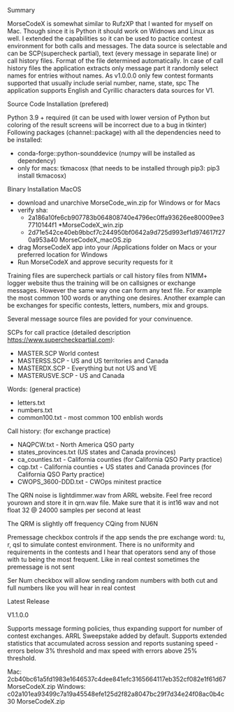 Summary

MorseCodeX is somewhat similar to RufzXP that I wanted for myself on Mac. Though since it is Python it should work on Widnows and Linux as well. I extended the capabilities so it can be used to pactice contest environment for both calls and messages. The data source is selectable and can be SCP(supercheck partial), text (every message in separate line) or call history files. Format of the file determined automatically. In case of call history files the application extracts only message part it randomly select names for entries without names. As v1.0.0.0 only few contest formants supported that usually include serial number, name, state, spc
The application supports English and Cyrillic characters data sources for V1.

Source Code Installation (prefered)

Python 3.9 + required (it can be used with lower version of Python but coloring of the result screens will be incorrect due to a bug in tkinter)
Following packages (channel::package) with all the dependencies need to be installed:
* conda-forge::python-sounddevice (numpy will be installed as dependency)
* only for macs: tkmacosx (that needs to be installed through pip3: pip3 install tkmacosx)

Binary Installation MacOS

* download and unarchive MorseCode_win.zip for Windows or for Macs
* verify sha:
  * 2a186a10fe6cb907783b064808740e4796ec0ffa93626ee80009ee37710144f1 *MorseCodeX_win.zip
  * 2d71e542ce40eb9bbcf7c244950bf0642a9d725d993ef1d974617f270a953a40  MorseCodeX_macOS.zip
* drag MorseCodeX app into your /Applications folder on Macs or your preferred location for Windows
* Run MorseCodeX and approve security requests for it

Training files are supercheck partials or call history files from N1MM+ logger website thus the training will be on callsignes or exchange messages. However the same way one can form any text file. For example the most common 100 words or anything one desires. Another example can be exchanges for specific contests, letters, numbers, mix and groups. 

Several message source files are povided for your convinuence.

SCPs for call practice (detailed description https://www.supercheckpartial.com):
* MASTER.SCP World contest
* MASTERSS.SCP - US and US territories and Canada
* MASTERDX.SCP - Everything but not US and VE
* MASTERUSVE.SCP - US and Canada

Words: (general practice)
* letters.txt
* numbers.txt
* common100.txt - most common 100 enblish words

Call history: (for exchange practice)
* NAQPCW.txt - North America QSO party 
* states_provinces.txt (US states and Canada provinces)
* ca_counties.txt - California counties (for California QSO Party practice)
* cqp.txt - California counties + US states and Canada provinces (for California QSO Party practice)
* CWOPS_3600-DDD.txt - CWOps minitest practice

The QRN noise is lightdimmer.wav from ARRL website. Feel free record yourown and store it in qrn.wav file. Make sure that it is int16 wav and not float 32 @ 24000 samples per second at least

The QRM is slightly off frequency CQing from NU6N

Premessage checkbox controls if the app sends the pre exchange word: tu, r, qsl to simulate contest environment. There is no uniformity and requirements in the contests and I hear that operators send any of those with tu being the most frequent. Like in real contest sometimes the premessage is not sent

Ser Num checkbox will allow sending random numbers with both cut and full numbers like you will hear in real contest


Latest Release

V1.1.0.0

Supports message forming policies, thus expanding support for number of contest exchanges. ARRL Sweepstake added by default. Supports extended statistics that accumulated across session and reports sustaning speed - errors below 3% threshold and max speed with errors above 25% threshold.

Mac: 2cb40bc61a5fd1983e1646537c4dee841efc3165664117eb352cf082e1f61d67  MorseCodeX.zip
Windows: c02a101ea93499c7a19a45548efe125d2f82a8047bc29f7d34e24f08ac0b4c30 MorseCodeX.zip

